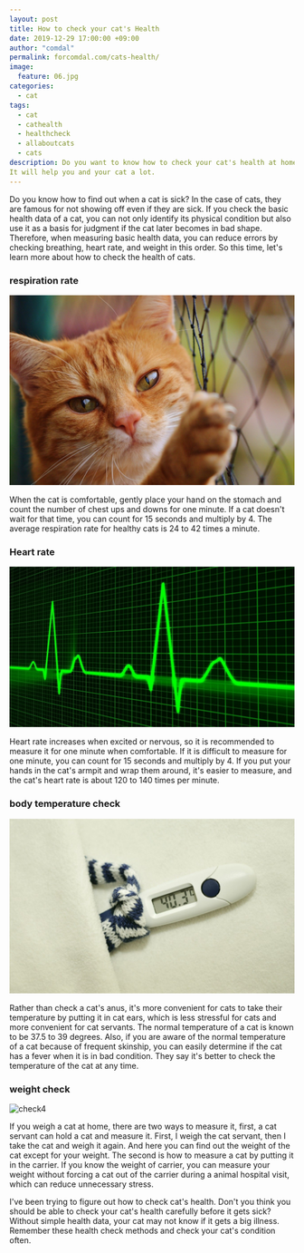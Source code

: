 ```yaml
---
layout: post
title: How to check your cat's Health
date: 2019-12-29 17:00:00 +09:00
author: "comdal"
permalink: forcomdal.com/cats-health/
image:
  feature: 06.jpg
categories:
  - cat
tags:
  - cat
  - cathealth
  - healthcheck
  - allaboutcats
  - cats
description: Do you want to know how to check your cat's health at home? I'll give you a method.
It will help you and your cat a lot.
---
```




Do you know how to find out when a cat is sick?
In the case of cats, they are famous for not showing off even if they are sick. If you check the basic health data of a cat, you can not only identify its physical condition but also use it as a basis for judgment if the cat later becomes in bad shape. Therefore, when measuring basic health data, you can reduce errors by checking breathing, heart rate, and weight in this order.
So this time, let's learn more about how to check the health of cats.



### respiration rate

![check](\img\post\06\01.jpg)

When the cat is comfortable, gently place your hand on the stomach and count the number of chest ups and downs for one minute. If a cat doesn't wait for that time, you can count for 15 seconds and multiply by 4.
The average respiration rate for healthy cats is 24 to 42 times a minute.



### Heart rate

![check2](\img\post\06\02.jpg)

Heart rate increases when excited or nervous, so it is recommended to measure it for one minute when comfortable. If it is difficult to measure for one minute, you can count for 15 seconds and multiply by 4.
If you put your hands in the cat's armpit and wrap them around, it's easier to measure, and the cat's heart rate is about 120 to 140 times per minute.





### body temperature check

![check3](\img\post\06\03.jpg)

Rather than check a cat's anus, it's more convenient for cats to take their temperature by putting it in cat ears, which is less stressful for cats and more convenient for cat servants. The normal temperature of a cat is known to be 37.5 to 39 degrees.
Also, if you are aware of the normal temperature of a cat because of frequent skinship, you can easily determine if the cat has a fever when it is in bad condition. They say it's better to check the temperature of the cat at any time.



### weight check

![check4](\img\post\06\04.jpg)

If you weigh a cat at home, there are two ways to measure it, first, a cat servant can hold a cat and measure it.
First, I weigh the cat servant, then I take the cat and weigh it again. And here you can find out the weight of the cat except for your weight.
The second is how to measure a cat by putting it in the carrier. If you know the weight of carrier, you can measure your weight without forcing a cat out of the carrier during a animal hospital visit, which can reduce unnecessary stress.





I've been trying to figure out how to check cat's health.
Don't you think you should be able to check your cat's health carefully before it gets sick?
Without simple health data, your cat may not know if it gets a big illness. Remember these health check methods and check your cat's condition often.